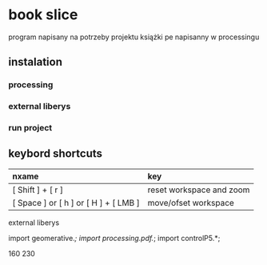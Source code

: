 # book slice

program napisany na potrzeby projektu książki pe
napisanny w processingu

## instalation
### processing
### external liberys
### run project

## keybord shortcuts

| nxame | key |
| :--- | :-- |
| [ Shift ] + [ r ] | reset workspace and zoom |
| [ Space ] or [ h ] or [ H ] + [ LMB ] | move/ofset workspace |

external liberys

import geomerative.*;
import processing.pdf.*;
import controlP5.*;


160
230
